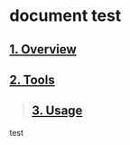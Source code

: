 # document test

## [1. Overview](1-Overview/README.md)
## [2. Tools](2-Tools/readme.md)
> ## [3. Usage](3-Usage/README.md)
test